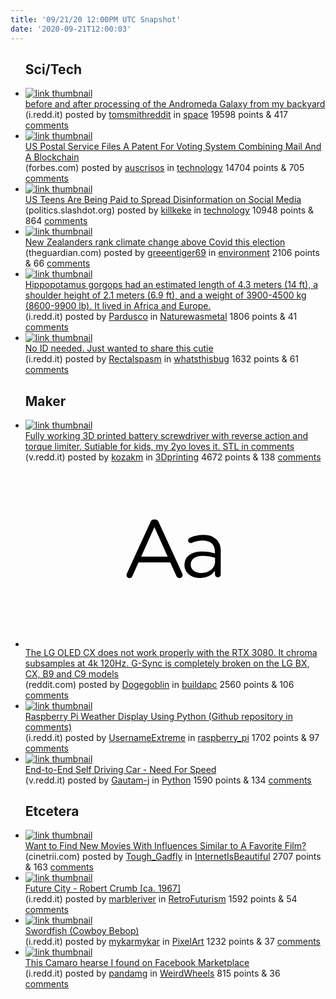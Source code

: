 ```yaml
---
title: '09/21/20 12:00PM UTC Snapshot'
date: '2020-09-21T12:00:03'
---
```

<ul>
<h2>Sci/Tech</h2>

<li><a href='https://i.redd.it/42wnf6grwdo51.jpg'><img src='https://b.thumbs.redditmedia.com/U1Ugv65-EVtcVfyl48hYrPfb83ofFk_W7YUB54BNyMs.jpg' alt='link thumbnail'></a><div><div class='linkTitle'><a href='https://i.redd.it/42wnf6grwdo51.jpg'>before and after processing of the Andromeda Galaxy from my backyard</a></div>(i.redd.it) posted by <a href='https://www.reddit.com/user/tomsmithreddit'>tomsmithreddit</a> in <a href='https://www.reddit.com/r/space'>space</a> 19598 points & 417 <a href='https://www.reddit.com/r/space/comments/iwoi79/before_and_after_processing_of_the_andromeda/'>comments</a></div></li>

<li><a href='https://www.forbes.com/sites/vipinbharathan/2020/09/20/us-postal-service-files-a-patent-for--voting-system-combining-mail-and-a-blockchain/'><img src='https://a.thumbs.redditmedia.com/4eRhqH1Dp2IYwa4Fze7R2dhPEsexSzTCO0a6WBZSuG0.jpg' alt='link thumbnail'></a><div><div class='linkTitle'><a href='https://www.forbes.com/sites/vipinbharathan/2020/09/20/us-postal-service-files-a-patent-for--voting-system-combining-mail-and-a-blockchain/'>US Postal Service Files A Patent For Voting System Combining Mail And A Blockchain</a></div>(forbes.com) posted by <a href='https://www.reddit.com/user/auscrisos'>auscrisos</a> in <a href='https://www.reddit.com/r/technology'>technology</a> 14704 points & 705 <a href='https://www.reddit.com/r/technology/comments/iwo6nc/us_postal_service_files_a_patent_for_voting/'>comments</a></div></li>

<li><a href='https://politics.slashdot.org/story/20/09/20/0441208/us-teens-are-being-paid-to-spread-disinformation-on-social-media?utm_source=slashdot&amp;utm_medium=twitter'><img src='https://b.thumbs.redditmedia.com/9Pm1pOZGV2rlwhQcviYFumAtz4v02vmawf0thUmh8UI.jpg' alt='link thumbnail'></a><div><div class='linkTitle'><a href='https://politics.slashdot.org/story/20/09/20/0441208/us-teens-are-being-paid-to-spread-disinformation-on-social-media?utm_source=slashdot&amp;utm_medium=twitter'>US Teens Are Being Paid to Spread Disinformation on Social Media</a></div>(politics.slashdot.org) posted by <a href='https://www.reddit.com/user/killkeke'>killkeke</a> in <a href='https://www.reddit.com/r/technology'>technology</a> 10948 points & 864 <a href='https://www.reddit.com/r/technology/comments/iwdj0u/us_teens_are_being_paid_to_spread_disinformation/'>comments</a></div></li>

<li><a href='https://www.theguardian.com/world/2020/sep/19/new-zealanders-rank-climate-change-above-covid-this-election'><img src='https://b.thumbs.redditmedia.com/m1WmRYAyLoeV_Xp3hzvb184thvU_4Y8QQGlDh-sEL-A.jpg' alt='link thumbnail'></a><div><div class='linkTitle'><a href='https://www.theguardian.com/world/2020/sep/19/new-zealanders-rank-climate-change-above-covid-this-election'>New Zealanders rank climate change above Covid this election</a></div>(theguardian.com) posted by <a href='https://www.reddit.com/user/greeentiger69'>greeentiger69</a> in <a href='https://www.reddit.com/r/environment'>environment</a> 2106 points & 66 <a href='https://www.reddit.com/r/environment/comments/iwd32s/new_zealanders_rank_climate_change_above_covid/'>comments</a></div></li>

<li><a href='https://i.redd.it/bdgbkwxpheo51.jpg'><img src='https://b.thumbs.redditmedia.com/hnVxm2zizEIGsyec35I-qf0TOYwy4PBcZquOkedr6WE.jpg' alt='link thumbnail'></a><div><div class='linkTitle'><a href='https://i.redd.it/bdgbkwxpheo51.jpg'>Hippopotamus gorgops had an estimated length of 4.3 meters (14 ft), a shoulder height of 2.1 meters (6.9 ft), and a weight of 3900-4500 kg (8600-9900 lb). It lived in Africa and Europe.</a></div>(i.redd.it) posted by <a href='https://www.reddit.com/user/Pardusco'>Pardusco</a> in <a href='https://www.reddit.com/r/Naturewasmetal'>Naturewasmetal</a> 1806 points & 41 <a href='https://www.reddit.com/r/Naturewasmetal/comments/iwqhpx/hippopotamus_gorgops_had_an_estimated_length_of/'>comments</a></div></li>

<li><a href='https://i.redd.it/qf49diraido51.jpg'><img src='https://a.thumbs.redditmedia.com/n6RIlhaA6Wv9FcKOFSwI9pmW1nK6sxWsFdr47WdcBF0.jpg' alt='link thumbnail'></a><div><div class='linkTitle'><a href='https://i.redd.it/qf49diraido51.jpg'>No ID needed. Just wanted to share this cutie</a></div>(i.redd.it) posted by <a href='https://www.reddit.com/user/Rectalspasm'>Rectalspasm</a> in <a href='https://www.reddit.com/r/whatsthisbug'>whatsthisbug</a> 1632 points & 61 <a href='https://www.reddit.com/r/whatsthisbug/comments/iwn05e/no_id_needed_just_wanted_to_share_this_cutie/'>comments</a></div></li>

<h2>Maker</h2>

<li><a href='https://v.redd.it/qxc834b5kco51'><img src='https://a.thumbs.redditmedia.com/oMcr6t52lTKzTJ1Zp_bdrkQoLiOGsJddo7tTIl-Ukd0.jpg' alt='link thumbnail'></a><div><div class='linkTitle'><a href='https://v.redd.it/qxc834b5kco51'>Fully working 3D printed battery screwdriver with reverse action and torque limiter. Sutiable for kids, my 2yo loves it. STL in comments</a></div>(v.redd.it) posted by <a href='https://www.reddit.com/user/kozakm'>kozakm</a> in <a href='https://www.reddit.com/r/3Dprinting'>3Dprinting</a> 4672 points & 138 <a href='https://www.reddit.com/r/3Dprinting/comments/iwjebu/fully_working_3d_printed_battery_screwdriver_with/'>comments</a></div></li>

<li><a href='https://www.reddit.com/r/buildapc/comments/iwn0x6/the_lg_oled_cx_does_not_work_properly_with_the/'><svg version='1.1' viewBox='-34 -12 104 64' preserveAspectRatio='xMidYMid slice' xmlns='http://www.w3.org/2000/svg' xmlns:xlink='http://www.w3.org/1999/xlink'>
    <title>text link thumbnail</title>
    <path d='M12.19,8.84a1.45,1.45,0,0,0-1.4-1h-.12a1.46,1.46,0,0,0-1.42,1L1.14,26.56a1.29,1.29,0,0,0-.14.59,1,1,0,0,0,1,1,1.12,1.12,0,0,0,1.08-.77l2.08-4.65h11l2.08,4.59a1.24,1.24,0,0,0,1.12.83,1.08,1.08,0,0,0,1.08-1.08,1.64,1.64,0,0,0-.14-.57ZM6.08,20.71l4.59-10.22,4.6,10.22Z'>
    </path>
    <path d='M32.24,14.78A6.35,6.35,0,0,0,27.6,13.2a11.36,11.36,0,0,0-4.7,1,1,1,0,0,0-.58.89,1,1,0,0,0,.94.92,1.23,1.23,0,0,0,.39-.08,8.87,8.87,0,0,1,3.72-.81c2.7,0,4.28,1.33,4.28,3.92v.5a15.29,15.29,0,0,0-4.42-.61c-3.64,0-6.14,1.61-6.14,4.64v.05c0,2.95,2.7,4.48,5.37,4.48a6.29,6.29,0,0,0,5.19-2.48V26.9a1,1,0,0,0,1,1,1,1,0,0,0,1-1.06V19A5.71,5.71,0,0,0,32.24,14.78Zm-.56,7.7c0,2.28-2.17,3.89-4.81,3.89-1.94,0-3.61-1.06-3.61-2.86v-.06c0-1.8,1.5-3,4.2-3a15.2,15.2,0,0,1,4.22.61Z'>
    </path>
    </svg></a><div><div class='linkTitle'><a href='https://www.reddit.com/r/buildapc/comments/iwn0x6/the_lg_oled_cx_does_not_work_properly_with_the/'>The LG OLED CX does not work properly with the RTX 3080. It chroma subsamples at 4k 120Hz. G-Sync is completely broken on the LG BX, CX, B9 and C9 models</a></div>(reddit.com) posted by <a href='https://www.reddit.com/user/Dogegoblin'>Dogegoblin</a> in <a href='https://www.reddit.com/r/buildapc'>buildapc</a> 2560 points & 106 <a href='https://www.reddit.com/r/buildapc/comments/iwn0x6/the_lg_oled_cx_does_not_work_properly_with_the/'>comments</a></div></li>

<li><a href='https://i.redd.it/wlw8b539aeo51.jpg'><img src='https://a.thumbs.redditmedia.com/uGMBsjCstVPlDTMNR3Fgs-BK7Tm1S-hduT09PTeaGh4.jpg' alt='link thumbnail'></a><div><div class='linkTitle'><a href='https://i.redd.it/wlw8b539aeo51.jpg'>Raspberry Pi Weather Display Using Python (Github repository in comments)</a></div>(i.redd.it) posted by <a href='https://www.reddit.com/user/UsernameExtreme'>UsernameExtreme</a> in <a href='https://www.reddit.com/r/raspberry_pi'>raspberry_pi</a> 1702 points & 97 <a href='https://www.reddit.com/r/raspberry_pi/comments/iwptua/raspberry_pi_weather_display_using_python_github/'>comments</a></div></li>

<li><a href='https://v.redd.it/48358seyafo51'><img src='https://b.thumbs.redditmedia.com/IgAbJ-ZMLJVPRs6IPj3pCE5NEux0yWlyjihhWuFfGbw.jpg' alt='link thumbnail'></a><div><div class='linkTitle'><a href='https://v.redd.it/48358seyafo51'>End-to-End Self Driving Car - Need For Speed</a></div>(v.redd.it) posted by <a href='https://www.reddit.com/user/Gautam-j'>Gautam-j</a> in <a href='https://www.reddit.com/r/Python'>Python</a> 1590 points & 134 <a href='https://www.reddit.com/r/Python/comments/iwt09a/endtoend_self_driving_car_need_for_speed/'>comments</a></div></li>

<h2>Etcetera</h2>

<li><a href='https://cinetrii.com/?utm_campaign=Recomendo&amp;utm_medium=email&amp;utm_source=Revue%20newsletter'><img src='https://a.thumbs.redditmedia.com/jyiPbA6Dsu6h24s-U-OUnHu9IZpElx5OaBXHE_V5YT4.jpg' alt='link thumbnail'></a><div><div class='linkTitle'><a href='https://cinetrii.com/?utm_campaign=Recomendo&amp;utm_medium=email&amp;utm_source=Revue%20newsletter'>Want to Find New Movies With Influences Similar to A Favorite Film?</a></div>(cinetrii.com) posted by <a href='https://www.reddit.com/user/Tough_Gadfly'>Tough_Gadfly</a> in <a href='https://www.reddit.com/r/InternetIsBeautiful'>InternetIsBeautiful</a> 2707 points & 163 <a href='https://www.reddit.com/r/InternetIsBeautiful/comments/iwp1cg/want_to_find_new_movies_with_influences_similar/'>comments</a></div></li>

<li><a href='https://i.redd.it/6pye5yygpdo51.jpg'><img src='https://b.thumbs.redditmedia.com/VzU7Mc9VVCitNz5L3nU6CktKvZn9jF9-vLSFd7WR22w.jpg' alt='link thumbnail'></a><div><div class='linkTitle'><a href='https://i.redd.it/6pye5yygpdo51.jpg'>Future City - Robert Crumb [ca. 1967]</a></div>(i.redd.it) posted by <a href='https://www.reddit.com/user/marbleriver'>marbleriver</a> in <a href='https://www.reddit.com/r/RetroFuturism'>RetroFuturism</a> 1592 points & 54 <a href='https://www.reddit.com/r/RetroFuturism/comments/iwnrnt/future_city_robert_crumb_ca_1967/'>comments</a></div></li>

<li><a href='https://i.redd.it/fxu3yonn8go51.png'><img src='https://b.thumbs.redditmedia.com/-TUxzqvTPci8kL37iLpIYTIKrs2o-dEVQRw97Go6W_M.jpg' alt='link thumbnail'></a><div><div class='linkTitle'><a href='https://i.redd.it/fxu3yonn8go51.png'>Swordfish (Cowboy Bebop)</a></div>(i.redd.it) posted by <a href='https://www.reddit.com/user/mykarmykar'>mykarmykar</a> in <a href='https://www.reddit.com/r/PixelArt'>PixelArt</a> 1232 points & 37 <a href='https://www.reddit.com/r/PixelArt/comments/iwveyl/swordfish_cowboy_bebop/'>comments</a></div></li>

<li><a href='https://i.redd.it/lblhohkw3do51.jpg'><img src='https://b.thumbs.redditmedia.com/IfCk_E1m-830sU1rWYZUxfrknnXAsA8S2IIc6TaGkqs.jpg' alt='link thumbnail'></a><div><div class='linkTitle'><a href='https://i.redd.it/lblhohkw3do51.jpg'>This Camaro hearse I found on Facebook Marketplace</a></div>(i.redd.it) posted by <a href='https://www.reddit.com/user/pandamg'>pandamg</a> in <a href='https://www.reddit.com/r/WeirdWheels'>WeirdWheels</a> 815 points & 36 <a href='https://www.reddit.com/r/WeirdWheels/comments/iwllxm/this_camaro_hearse_i_found_on_facebook_marketplace/'>comments</a></div></li>

</ul>
